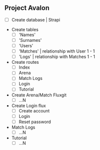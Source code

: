 ## Project Avalon

- [ ] Create database | Strapi

* Create tables
    - [ ] 'Names'
    - [ ] 'Surnames'
    - [ ] 'Users'
    - [ ] 'Matches' | relationship with User 1 - 1
    - [ ] 'Logs' | relationship with Matches 1 - 1

* Create routes
    - [ ] Index
    - [ ] Arena
    - [ ] Match Logs
    - [ ] Login
    - [ ] Tutorial

* Create Arena/Match Fluxgit
    - [ ] ...N

* Create Login flux
    - [ ] Create account
    - [ ] Login
    - [ ] Reset password

* Match Logs
    - [ ] ...N

* Tutorial
    - [ ] ...N